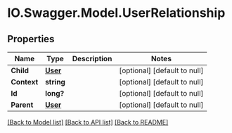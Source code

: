 # IO.Swagger.Model.UserRelationship
## Properties

Name | Type | Description | Notes
------------ | ------------- | ------------- | -------------
**Child** | [**User**](User.md) |  | [optional] [default to null]
**Context** | **string** |  | [optional] [default to null]
**Id** | **long?** |  | [optional] [default to null]
**Parent** | [**User**](User.md) |  | [optional] [default to null]

[[Back to Model list]](../README.md#documentation-for-models) [[Back to API list]](../README.md#documentation-for-api-endpoints) [[Back to README]](../README.md)

